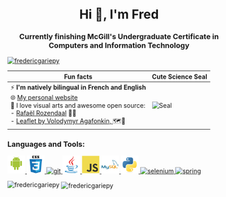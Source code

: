 <h1 align="center">Hi 👋, I'm Fred</h1>
<h3 align="center">Currently finishing McGill's Undergraduate Certificate in Computers and Information Technology</h3>

<p align="left"> <a href="https://github.com/ryo-ma/github-profile-trophy"><img src="https://github-profile-trophy.vercel.app/?username=fredericgariepy" alt="fredericgariepy" /></a> </p>

|              Fun facts                                 | Cute Science Seal |
| --------------------------------------------------- | ----------- |
| ⚡  **I'm natively bilingual in French and English** <br> 🌐 [My personal website](https://viruscat.com/) <br> :art: I love visual arts and awesome open source:<br> - <a href="https://www.newrafael.com/">Rafaël Rozendaal</a> :art:💖 <br> - <a href="https://leafletjs.com/">Leaflet by Volodymyr Agafonkin, </a> 🗺💖| <img src="https://viruscat.com/seal" alt="Seal" height="300"/>  |

<h3 align="left">Languages and Tools:</h3>
<p align="left"> <a href="https://developer.android.com" target="_blank" rel="noreferrer"> <img src="https://raw.githubusercontent.com/devicons/devicon/master/icons/android/android-original-wordmark.svg" alt="android" width="40" height="40"/> </a> <a href="https://www.w3schools.com/css/" target="_blank" rel="noreferrer"> <img src="https://raw.githubusercontent.com/devicons/devicon/master/icons/css3/css3-original-wordmark.svg" alt="css3" width="40" height="40"/> </a> <a href="https://git-scm.com/" target="_blank" rel="noreferrer"> <img src="https://www.vectorlogo.zone/logos/git-scm/git-scm-icon.svg" alt="git" width="40" height="40"/> </a> <a href="https://www.java.com" target="_blank" rel="noreferrer"> <img src="https://raw.githubusercontent.com/devicons/devicon/master/icons/java/java-original.svg" alt="java" width="40" height="40"/> </a> <a href="https://developer.mozilla.org/en-US/docs/Web/JavaScript" target="_blank" rel="noreferrer"> <img src="https://raw.githubusercontent.com/devicons/devicon/master/icons/javascript/javascript-original.svg" alt="javascript" width="40" height="40"/> </a> <a href="https://www.mysql.com/" target="_blank" rel="noreferrer"> <img src="https://raw.githubusercontent.com/devicons/devicon/master/icons/mysql/mysql-original-wordmark.svg" alt="mysql" width="40" height="40"/> </a> <a href="https://www.python.org" target="_blank" rel="noreferrer"> <img src="https://raw.githubusercontent.com/devicons/devicon/master/icons/python/python-original.svg" alt="python" width="40" height="40"/> </a> <a href="https://www.selenium.dev" target="_blank" rel="noreferrer"> <img src="https://raw.githubusercontent.com/detain/svg-logos/780f25886640cef088af994181646db2f6b1a3f8/svg/selenium-logo.svg" alt="selenium" width="40" height="40"/> </a> <a href="https://spring.io/" target="_blank" rel="noreferrer"> <img src="https://www.vectorlogo.zone/logos/springio/springio-icon.svg" alt="spring" width="40" height="40"/> </a> </p>

<p><img align="left" src="https://github-readme-stats.vercel.app/api/top-langs?username=fredericgariepy&show_icons=true&locale=en&layout=compact" alt="fredericgariepy" /></p>

<p>&nbsp;<img align="center" src="https://github-readme-stats.vercel.app/api?username=fredericgariepy&show_icons=true&locale=en" alt="fredericgariepy" /></p>
